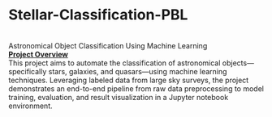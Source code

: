 # Stellar-Classification-PBL
<br>
Astronomical Object Classification Using Machine Learning <br>
<u><b>Project Overview</b></u><br>
This project aims to automate the classification of astronomical objects—specifically stars, galaxies, and quasars—using machine learning techniques. Leveraging labeled data from large sky surveys, the project demonstrates an end-to-end pipeline from raw data preprocessing to model training, evaluation, and result visualization in a Jupyter notebook environment.<br>
